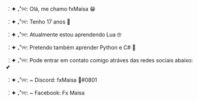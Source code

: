 ︰✦ ₊˚୨୧: Olá, me chamo fxMaisa 😁

︰✦ ₊˚୨୧: Tenho 17 anos 🎂

︰✦ ₊˚୨୧: Atualmente estou aprendendo Lua 🤓

︰✦ ₊˚୨୧: Pretendo também aprender Python e C# 🧪

︰✦ ₊˚୨୧: Pode entrar em contato comigo atráves das redes sociais abaixo: 💕

︰✦ ₊˚୨୧: ~ Discord: fxMaisa 🍒#0801

︰✦ ₊˚୨୧: ~ Facebook: Fx Maisa
